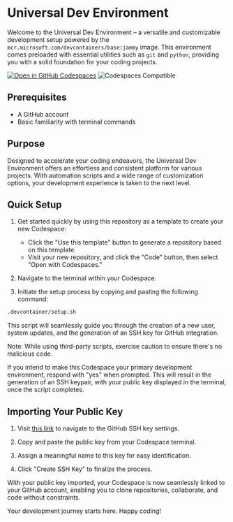 # Universal Dev Environment

Welcome to the Universal Dev Environment – a versatile and customizable development setup powered by the `mcr.microsoft.com/devcontainers/base:jammy` image. This environment comes preloaded with essential utilities such as `git` and `python`, providing you with a solid foundation for your coding projects.

[![Open in GitHub Codespaces](https://github.com/codespaces/badge.svg)](https://codespaces.new/RetroSteve0/cs-devbox)
![Codespaces Compatible](https://img.shields.io/badge/Codespaces-Compatible-brightgreen)

## Prerequisites

- A GitHub account
- Basic familiarity with terminal commands

## Purpose

Designed to accelerate your coding endeavors, the Universal Dev Environment offers an effortless and consistent platform for various projects. With automation scripts and a wide range of customization options, your development experience is taken to the next level.

## Quick Setup

1. Get started quickly by using this repository as a template to create your new Codespace:
   - Click the "Use this template" button to generate a repository based on this template.
   - Visit your new repository, and click the "Code" button, then select "Open with Codespaces."

2. Navigate to the terminal within your Codespace.

3. Initiate the setup process by copying and pasting the following command:

```bash
.devcontainer/setup.sh
```

This script will seamlessly guide you through the creation of a new user, system updates, and the generation of an SSH key for GitHub integration. 

Note: While using third-party scripts, exercise caution to ensure there's no malicious code.

If you intend to make this Codespace your primary development environment, respond with "yes" when prompted. This will result in the generation of an SSH keypair, with your public key displayed in the terminal, once the script completes. 

## Importing Your Public Key

1. Visit [this link](https://github.com/settings/ssh/new) to navigate to the GitHub SSH key settings.

2. Copy and paste the public key from your Codespace terminal.

3. Assign a meaningful name to this key for easy identification.

4. Click "Create SSH Key" to finalize the process.

With your public key imported, your Codespace is now seamlessly linked to your GitHub account, enabling you to clone repositories, collaborate, and code without constraints.

Your development journey starts here. Happy coding!

